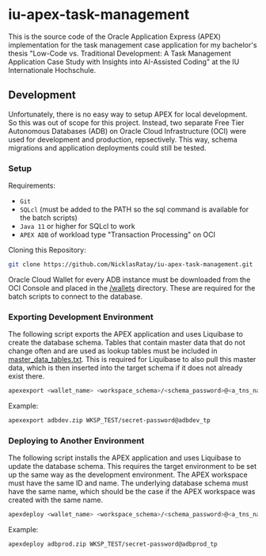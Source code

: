 # iu-apex-task-management

This is the source code of the Oracle Application Express (APEX) implementation for the task management case application for my bachelor's thesis "Low-Code vs. Traditional Development: A Task Management Application Case Study with Insights into AI-Assisted Coding" at the IU Internationale Hochschule.

## Development
Unfortunately, there is no easy way to setup APEX for local development. So this was out of scope for this project. Instead, two separate Free Tier Autonomous Databases (ADB) on Oracle Cloud Infrastructure (OCI) were used for development and production, repsectively. This way, schema migrations and application deployments could still be tested.

### Setup

Requirements:
- `Git`
- `SQLcl` (must be added to the PATH so the sql command is available for the batch scripts)
- `Java 11` or higher for SQLcl to work
- `APEX ADB` of workload type "Transaction Processing" on OCI

Cloning this Repository:
```bash
git clone https://github.com/NicklasRatay/iu-apex-task-management.git
```

Oracle Cloud Wallet for every ADB instance must be downloaded from the OCI Console and placed in the [/wallets](./wallets) directory. These are required for the batch scripts to connect to the database.

### Exporting Development Environment

The following script exports the APEX application and uses Liquibase to create the database schema. Tables that contain master data that do not change often and are used as lookup tables must be included in [master_data_tables.txt](./master_data_tables.txt). This is required for Liquibase to also pull this master data, which is then inserted into the target schema if it does not already exist there.

```bash
apexexport <wallet_name> <workspace_schema>/<schema_password>@<a_tns_name_from_wallet>
```

Example:
```bash
apexexport adbdev.zip WKSP_TEST/secret-password@adbdev_tp
```

### Deploying to Another Environment

The following script installs the APEX application and uses Liquibase to update the database schema. This requires the target environment to be set up the same way as the development environment. The APEX workspace must have the same ID and name. The underlying database schema must have the same name, which should be the case if the APEX workspace was created with the same name.

```bash
apexdeploy <wallet_name> <workspace_schema>/<schema_password>@<a_tns_name_from_wallet>
```

Example:
```bash
apexdeploy adbprod.zip WKSP_TEST/secret-password@adbprod_tp
```